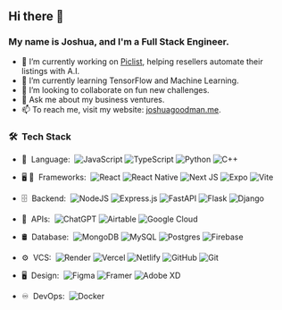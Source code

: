 ## Hi there 👋

### My name is **Joshua**, and I'm a Full Stack Engineer.

- 🔭 I’m currently working on [Piclist](https://piclist.ai), helping resellers automate their listings with A.I.
- 🌱 I’m currently learning TensorFlow and Machine Learning.
- 👯 I’m looking to collaborate on fun new challenges.
- 💬 Ask me about my business ventures.
- 📫 To reach me, visit my website: [joshuagoodman.me](https://joshuagoodman.me).

### 🛠 &nbsp;Tech Stack

- 📜 &nbsp;Language:&nbsp;
  ![JavaScript](https://img.shields.io/badge/javascript-%23323330.svg?style=for-the-badge&logo=javascript&logoColor=%23F7DF1E)
  ![TypeScript](https://img.shields.io/badge/typescript-%23007ACC.svg?style=for-the-badge&logo=typescript&logoColor=white)
  ![Python](https://img.shields.io/badge/python-3670A0?style=for-the-badge&logo=python&logoColor=ffdd54)
  ![C++](https://img.shields.io/badge/c++-%2300599C.svg?style=for-the-badge&logo=c%2B%2B&logoColor=white)

- 🖥 📱 &nbsp;Frameworks:&nbsp;
  ![React](https://img.shields.io/badge/react-%2320232a.svg?style=for-the-badge&logo=react&logoColor=%2361DAFB)
  ![React Native](https://img.shields.io/badge/react_native-%2320232a.svg?style=for-the-badge&logo=react&logoColor=%2361DAFB)
  ![Next JS](https://img.shields.io/badge/Next-black?style=for-the-badge&logo=next.js&logoColor=white)
  ![Expo](https://img.shields.io/badge/expo-1C1E24?style=for-the-badge&logo=expo&logoColor=#D04A37)
  ![Vite](https://img.shields.io/badge/vite-%23646CFF.svg?style=for-the-badge&logo=vite&logoColor=white)

- 🗄 &nbsp;Backend:&nbsp;
  ![NodeJS](https://img.shields.io/badge/node.js-6DA55F?style=for-the-badge&logo=node.js&logoColor=white)
  ![Express.js](https://img.shields.io/badge/express.js-%23404d59.svg?style=for-the-badge&logo=express&logoColor=%2361DAFB)
  ![FastAPI](https://img.shields.io/badge/FastAPI-005571?style=for-the-badge&logo=fastapi)
  ![Flask](https://img.shields.io/badge/flask-%23000.svg?style=for-the-badge&logo=flask&logoColor=white)
  ![Django](https://img.shields.io/badge/django-%23092E20.svg?style=for-the-badge&logo=django&logoColor=white)

- 🔧 &nbsp;APIs:&nbsp;
  ![ChatGPT](https://img.shields.io/badge/chatGPT-74aa9c?style=for-the-badge&logo=openai&logoColor=white)
  ![Airtable](https://img.shields.io/badge/Airtable-18BFFF?style=for-the-badge&logo=Airtable&logoColor=white)
  ![Google Cloud](https://img.shields.io/badge/GoogleCloud-%234285F4.svg?style=for-the-badge&logo=google-cloud&logoColor=white)

- 🛢 &nbsp;Database:&nbsp;
  ![MongoDB](https://img.shields.io/badge/MongoDB-%234ea94b.svg?style=for-the-badge&logo=mongodb&logoColor=white)
  ![MySQL](https://img.shields.io/badge/mysql-4479A1.svg?style=for-the-badge&logo=mysql&logoColor=white)
  ![Postgres](https://img.shields.io/badge/postgres-%23316192.svg?style=for-the-badge&logo=postgresql&logoColor=white)
  ![Firebase](https://img.shields.io/badge/firebase-a08021?style=for-the-badge&logo=firebase&logoColor=ffcd34)

- ⚙️ &nbsp;VCS:&nbsp;
  ![Render](https://img.shields.io/badge/Render-%46E3B7.svg?style=for-the-badge&logo=render&logoColor=white)
  ![Vercel](https://img.shields.io/badge/vercel-%23000000.svg?style=for-the-badge&logo=vercel&logoColor=white)
  ![Netlify](https://img.shields.io/badge/netlify-%23000000.svg?style=for-the-badge&logo=netlify&logoColor=#00C7B7)
  ![GitHub](https://img.shields.io/badge/github-%23121011.svg?style=for-the-badge&logo=github&logoColor=white)
  ![Git](https://img.shields.io/badge/git-%23F05033.svg?style=for-the-badge&logo=git&logoColor=white)

- 🖥 &nbsp;Design:&nbsp;
  ![Figma](https://img.shields.io/badge/figma-%23F24E1E.svg?style=for-the-badge&logo=figma&logoColor=white)
  ![Framer](https://img.shields.io/badge/Framer-black?style=for-the-badge&logo=framer&logoColor=blue)
  ![Adobe XD](https://img.shields.io/badge/Adobe%20XD-470137?style=for-the-badge&logo=Adobe%20XD&logoColor=#FF61F6)

- ♾️ &nbsp;DevOps:&nbsp;
  ![Docker](https://img.shields.io/badge/docker-%230db7ed.svg?style=for-the-badge&logo=docker&logoColor=white)
